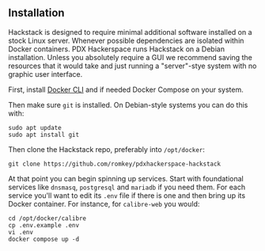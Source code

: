 ## Installation

Hackstack is designed to require minimal additional software installed
on a stock Linux server. Whenever possible dependencies are isolated
within Docker containers. PDX Hackerspace runs Hackstack on a Debian
installation. Unless you absolutely require a GUI we recommend saving
the resources that it would take and just running a "server"-stye
system with no graphic user interface.

First, install [Docker CLI](https://docs.docker.com/engine/install/)
and if needed Docker Compose on your system.

Then make sure `git` is installed. On Debian-style systems you can do
this with:
```
sudo apt update
sudo apt install git
```

Then clone the Hackstack repo, preferably into `/opt/docker`:
```
git clone https://github.com/romkey/pdxhackerspace-hackstack
```

At that point you can begin spinning up services. Start with
foundational services like `dnsmasq`, `postgresql` and `mariadb` if
you need them. For each service you'll want to edit its `.env` file if
there is one and then bring up its Docker container. For instance, for
`calibre-web` you would:
```
cd /opt/docker/calibre
cp .env.example .env
vi .env
docker compose up -d
```
